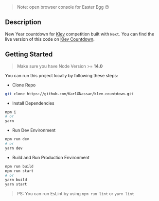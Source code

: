 > Note: open browser console for Easter Egg 😉
## Description

New Year countdown for [Klev](https://klevlb.com/) competition built with `Next`.
You can find the live version of this code on [Klev Countdown](https://klev-countdown.vercel.app/).

## Getting Started

> Make sure you have Node Version >= **14.0**

You can run this project locally by following these steps:

- Clone Repo

```bash
git clone https://github.com/KarlGNassar/klev-countdown.git
```

- Install Dependencies

```bash
npm i
# or
yarn
```

- Run Dev Environment

```bash
npm run dev
# or
yarn dev
```

- Build and Run Production Environment

```bash
npm run build
npm run start
# or
yarn build
yarn start
```

> PS: You can run EsLint by using `npm run lint` or `yarn lint`
